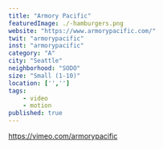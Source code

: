 ```yaml
---
title: "Armory Pacific"
featuredImage: ./-hamburgers.png
website: "https://www.armorypacific.com/"
twit: "armorypacific"
inst: "armorypacific"
category: "A"
city: "Seattle"
neighborhood: "SODO"
size: "Small (1-10)"
location: ['','']
tags:
    - video
    - motion
published: true
---
```


https://vimeo.com/armorypacific

